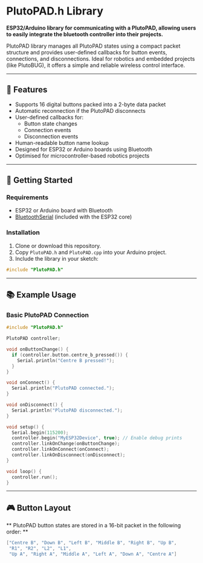 # PlutoPAD.h Library

**ESP32/Arduino library for communicating with a PlutoPAD, allowing users to easily integrate the bluetooth controller into their projects.** 

PlutoPAD library manages all PlutoPAD states using a compact packet structure and provides user-defined callbacks for button events, connections, and disconnections. Ideal for robotics and embedded projects (like PlutoBUG), it offers a simple and reliable wireless control interface.

---

## 🔧 Features

- Supports 16 digital buttons packed into a 2-byte data packet  
- Automatic reconnection if the PlutoPAD disconnects  
- User-defined callbacks for:
  - Button state changes
  - Connection events
  - Disconnection events  
- Human-readable button name lookup  
- Designed for ESP32 or Arduino boards using Bluetooth
- Optimised for microcontroller-based robotics projects

---

## 🚀 Getting Started

### Requirements

- ESP32 or Arduino board with Bluetooth
- [BluetoothSerial](https://www.arduino.cc/reference/en/libraries/bluetoothserial/) (included with the ESP32 core)

### Installation

1. Clone or download this repository.
2. Copy `PlutoPAD.h` and `PlutoPAD.cpp` into your Arduino project.
3. Include the library in your sketch:

```cpp
#include "PlutoPAD.h"
```

---

## 📚 Example Usage

### Basic PlutoPAD Connection
```cpp
#include "PlutoPAD.h"

PlutoPAD controller;

void onButtonChange() {
  if (controller.button.centre_b_pressed()) {
    Serial.println("Centre B pressed!");
  }
}

void onConnect() {
  Serial.println("PlutoPAD connected.");
}

void onDisconnect() {
  Serial.println("PlutoPAD disconnected.");
}

void setup() {
  Serial.begin(115200);
  controller.begin("MyESP32Device", true); // Enable debug prints
  controller.linkOnChange(onButtonChange);
  controller.linkOnConnect(onConnect);
  controller.linkOnDisconnect(onDisconnect);
}

void loop() {
  controller.run();
}
```
---

## 🎮 Button Layout
** PlutoPAD button states are stored in a 16-bit packet in the following order: **
```cpp
["Centre B", "Down B", "Left B", "Middle B", "Right B", "Up B", 
 "R1", "R2", "L2", "L1", 
 "Up A", "Right A", "Middle A", "Left A", "Down A", "Centre A"]
```
